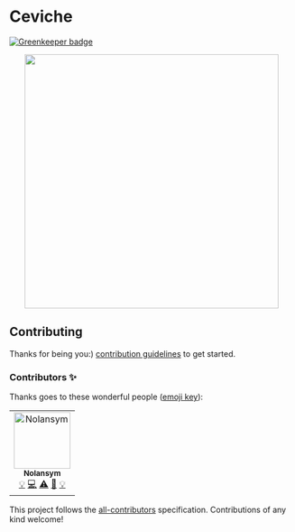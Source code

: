 # Ceviche

[![Greenkeeper badge](https://badges.greenkeeper.io/Jordan-Gilliam/ceviche.svg)](https://greenkeeper.io/)

<p align="center"><img src="https://raw.githubusercontent.com/nrwl/nx/master/nx-logo.png" width="450"></p>

## Contributing

Thanks for being you:)
[contribution guidelines](./CONTRIBUTING.md) to get started.

### Contributors ✨

Thanks goes to these wonderful people ([emoji key](https://allcontributors.org/docs/en/emoji-key)):

<!-- ALL-CONTRIBUTORS-LIST:START - Do not remove or modify this section -->
<!-- prettier-ignore-start -->
<!-- markdownlint-disable -->

<table>
  <tr>
    <td align="center"><a href="https://github.com/Jordan-Gilliam"><img src="https://avatars0.githubusercontent.com/u/25993686?v=4" width="100px;" alt="Nolansym"/><br /><sub><b>Nolansym</b></sub></a><br />
    <a href="https://github.com/Jordan-Gilliam/react-hooks/commits?author=Jordan-Gilliam" title="Examples">💡</a> 
    <a href="https://github.com/Jordan-Gilliam/react-hooks/commits?author=Jordan-Gilliam" title="Code">💻</a> 
    <a href="https://github.com/Jordan-Gilliam/react-hooks/commits?author=Jordan-Gilliam" title="Tests">⚠️</a> 
    <a href="https://github.com/Jordan-Gilliam/react-hooks/commits?author=Jordan-Gilliam" title="Documentation">📖</a> 
    <a href="#example-Jordan-Gilliam" title="Examples">💡</a>
    </td>
  </tr>
</table>

<!-- markdownlint-enable -->
<!-- prettier-ignore-end -->

<!-- ALL-CONTRIBUTORS-LIST:END -->

This project follows the [all-contributors](https://github.com/all-contributors/all-contributors) specification. Contributions of any kind welcome!
